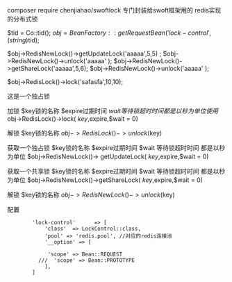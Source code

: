 composer require chenjiahao/swoftlock
专门封装给swoft框架用的
redis实现的分布式锁


$tid = Co::tid();
$obj = BeanFactory::getRequestBean('lock-control', (string)$tid);


$obj->RedisNewLock()->getUpdateLock('aaaaa',5,5) ;
$obj->RedisNewLock()->unlock('aaaaa' );
$obj->RedisNewLock()->getShareLock('aaaaa',5,6); 
$obj->RedisNewLock()->unlock('aaaaa' );


$obj->RedisLock()->lock('safasfa',10,10);


这是一个独占锁

加锁
$key锁的名称 $expire过期时间 $wait 等待锁超时时间  都是以秒为单位
使用$obj->RedisLock()->lock( $key,$expire,$wait = 0)

解锁
$key锁的名称
$obj->RedisLock()->unlock($key)



 
获取一个独占锁
$key锁的名称 $expire过期时间 $wait 等待锁超时时间  都是以秒为单位
$obj->RedisNewLock()-> getUpdateLock( $key,$expire,$wait = 0)


获取一个共享锁
$key锁的名称 $expire过期时间 $wait 等待锁超时时间  都是以秒为单位
$obj->RedisNewLock()->getShareLock( $key,$expire,$wait = 0)


解锁
$key锁的名称
$obj->RedisNewLock()->unlock($key)

配置

            'lock-control'      => [
                'class'  => LockControl::class,
                'pool' => 'redis.pool', //对应的redis连接池
                '__option' => [
                
                 'scope' => Bean::REQUEST
              ///  'scope' => Bean::PROTOTYPE
                ],
            ]
